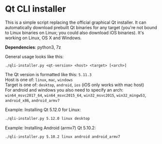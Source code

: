 # Qt CLI installer

This is a simple script replacing the official graphical Qt installer. It can
automatically download prebuilt Qt binaries for any target (you're not bound to
Linux binaries on Linux; you could also download iOS binaries).
It's working on Linux, OS X and Windows.

**Dependencies**: python3, 7z

General usage looks like this:
```
./qli-installer.py <qt-version> <host> <target> [<arch>]
```
The Qt version is formatted like this: `5.11.3`  
Host is one of: `linux`, `mac`, `windows`  
Target is one of: `desktop`, `android`, `ios` (iOS only works with mac host)  
For android and windows you also need to specify an arch: `win64_msvc2017_64`,
`win64_msvc2015_64`, `win32_msvc2015`, `win32_mingw53`, `android_x86`,
`android_armv7`

Example: Installing Qt 5.12.0 for Linux:
```bash
./qli-installer.py 5.12.0 linux desktop
```

Example: Installing Android (armv7) Qt 5.10.2:
```bash
./qli-installer.py 5.10.2 linux android android_armv7
```

